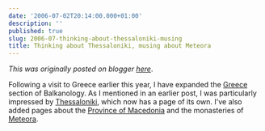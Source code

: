 ```yaml
---
date: '2006-07-02T20:14:00.000+01:00'
description: ''
published: true
slug: 2006-07-thinking-about-thessaloniki-musing
title: Thinking about Thessaloniki, musing about Meteora
---
```


*This was originally posted on blogger [here](https://blog.balkanology.com/2006/07/thinking-about-thessaloniki-musing.html)*.

Following a visit to Greece earlier this year, I have expanded the <a href="http://www.balkanology.com/greece/index.html" title="Travel information about Greece">Greece</a> section of Balkanology. As I mentioned in an earlier post, I was particularly impressed by <a href="http://www.balkanology.com/greece/article_thessaloniki.html" title="Travel information about Thessaloniki">Thessaloniki</a>, which now has a page of its own. I've also added pages about the <a href="http://www.balkanology.com/greece/article_greece_macedonia.html" title="Travel information about the province of Macedonia in Greece">Province of Macedonia</a> and the monasteries of <a href="http://www.balkanology.com/greece/article_meteora.html" title="Travel information about Meteora">Meteora</a>.